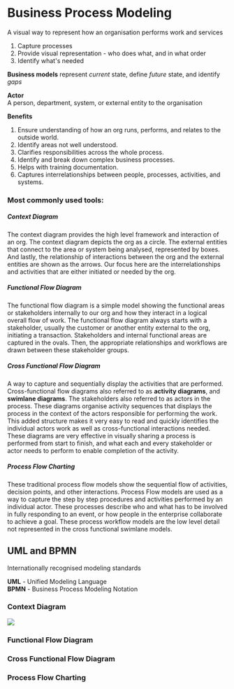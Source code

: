 # Business Process Modeling  

A visual way to represent how an organisation performs work and services  

1. Capture processes  
2. Provide visual representation - who does what, and in what order  
3. Identify what's needed  

**Business models** represent *current* state, define *future* state, and identify *gaps*  

**Actor**  
A person, department, system, or external entity to the organisation  

**Benefits**  
1. Ensure understanding of how an org runs, performs, and relates to the outside world.  
2. Identify areas not well understood.  
3. Clarifies responsibilities across the whole process.  
4. Identify and break down complex business processes.  
5. Helps with training documentation.  
6. Captures interrelationships between people, processes, activities, and systems.  

### Most commonly used tools:  

##### Context Diagram  
The context diagram provides the high level framework and interaction of an org. The context diagram depicts the org as a circle. The external entities that connect to the area or system being analysed, represented by boxes. And lastly, the relationship of interactions between the org and the external entities are shown as the arrows. Our focus here are the interrelationships and activities that are either initiated or needed by the org.  

##### Functional Flow Diagram  
The functional flow diagram is a simple model showing the functional areas or stakeholders internally to our org and how they interact in a logical overall flow of work. The functional flow diagram always starts with a stakeholder, usually the customer or another entity external to the org, initiating a transaction. Stakeholders and internal functional areas are captured in the ovals. Then, the appropriate relationships and workflows are drawn between these stakeholder groups.  

##### Cross Functional Flow Diagram  
A way to capture and sequentially display the activities that are performed. Cross-functional flow diagrams also referred to as **activity diagrams**, and **swimlane diagrams**. The stakeholders also referred to as actors in the process. These diagrams organise activity sequences that displays the process in the context of the actors responsible for performing the work. This added structure makes it very easy to read and quickly identifies the individual actors work as well as cross-functional interactions needed. These diagrams are very effective in visually sharing a process is performed from start to finish, and what each and every stakeholder or actor needs to perform to enable completion of the activity.

##### Process Flow Charting  
These traditional process flow models show the sequential flow of activities, decision points, and other interactions. Process Flow models are used as a way to capture the step by step procedures and activities performed by an individual actor. These processes describe who and what has to be involved in fully responding to an event, or how people in the enterprise collaborate to achieve a goal. These process workflow models are the low level detail not represented in the cross functional swimlane models.

## UML and BPMN  
Internationally recognised modeling standards  

**UML** - Unified Modeling Language  
**BPMN** - Business Process Modeling Notation  

### Context Diagram  

<img src="https://online.visual-paradigm.com/servlet/editor-content/knowledge/system-context-diagram/what-is-system-context-diagram/sites/7/2019/08/system-context-diagram-example-hotel-reservation-system.png"><img>
### Functional Flow Diagram  
### Cross Functional Flow Diagram  
### Process Flow Charting  
